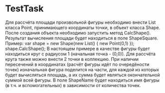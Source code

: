 # TestTask
Для рассчёта площади произвольной фигуры необходимо внести List класса Point, принимающего координаты точки, в объект класса Shape.
После создания объекта необходимо запустить метод CalcShape(). Результат вычисления площади будет находиться в поле ShapeSquare.
Пример: var shape = new Shape(new List() { new Point(0,1) }); shape.CalcShape();
В настоящем примере в качестве фигуры будет находиться круг с радиусом 1 (начальная точка - (0,0)).
Для рассчёта круга также можно внести 2 точки в коллекцию.
При наличии пересечений в координатах (расчёт фигуры идёт по очередёности точек) изначальная фигура поделится на части, для каждой из которых будет вычисляться площадь,
а их сумма будет являться окончательной суммой всей фигуры. В поле ShapeName будет находиться имя фигуры (в т.ч. и вспомогательных) в зависимости от количества точек.
